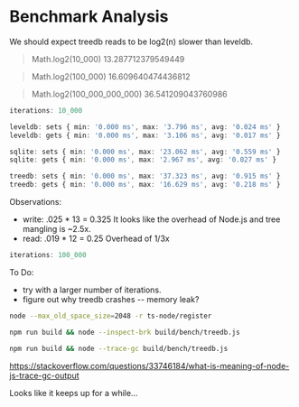 # Benchmark Analysis


We should expect treedb reads to be log2(n) slower than leveldb.

> Math.log2(10_000)
13.287712379549449

> Math.log2(100_000)
16.609640474436812

> Math.log2(100_000_000_000)
36.541209043760986


```ts
iterations: 10_000

leveldb: sets { min: '0.000 ms', max: '3.796 ms', avg: '0.024 ms' }
leveldb: gets { min: '0.000 ms', max: '3.106 ms', avg: '0.017 ms' }

sqlite: sets { min: '0.000 ms', max: '23.062 ms', avg: '0.559 ms' }
sqlite: gets { min: '0.000 ms', max: '2.967 ms', avg: '0.027 ms' }

treedb: sets { min: '0.000 ms', max: '37.323 ms', avg: '0.915 ms' }
treedb: gets { min: '0.000 ms', max: '16.629 ms', avg: '0.218 ms' }
```






























Observations:
- write: .025 * 13 = 0.325
	It looks like the overhead of Node.js and tree mangling is ~2.5x.
- read: .019 * 12 = 0.25
	Overhead of 1/3x

```ts
iterations: 100_000
```

To Do:
- try with a larger number of iterations.
- figure out why treedb crashes -- memory leak?

```sh
node --max_old_space_size=2048 -r ts-node/register

npm run build && node --inspect-brk build/bench/treedb.js

npm run build && node --trace-gc build/bench/treedb.js
```

https://stackoverflow.com/questions/33746184/what-is-meaning-of-node-js-trace-gc-output

Looks like it keeps up for a while...
